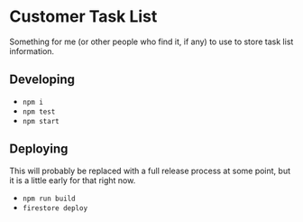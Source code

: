 # Customer Task List

Something for me (or other people who find it, if any) to use to store task list information.

## Developing

* `npm i`
* `npm test`
* `npm start`

## Deploying

This will probably be replaced with a full release process at some point, but it is a little early for that right now.

* `npm run build`
* `firestore deploy`
